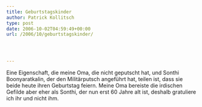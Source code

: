 ```yaml
---
title: Geburtstagskinder
author: Patrick Kollitsch
type: post
date: 2006-10-02T04:59:49+00:00
url: /2006/10/geburtstagskinder/




---
```

Eine Eigenschaft, die meine Oma, die nicht geputscht hat, und Sonthi Boonyaratkalin, der den Milit&auml;rputsch angef&uuml;hrt hat, teilen ist, dass sie beide heute ihren Geburtstag feiern. Meine Oma bereiste die irdischen Gefilde aber eher als Sonthi, der nun erst 60 Jahre alt ist, deshalb gratuliere ich ihr und nicht ihm.